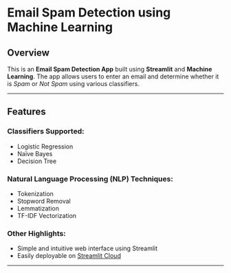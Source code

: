 #  Email Spam Detection using Machine Learning

##  Overview

This is an **Email Spam Detection App** built using **Streamlit** and **Machine Learning**. The app allows users to enter an email and determine whether it is *Spam* or *Not Spam* using various classifiers.

---

##  Features

###  Classifiers Supported:
- Logistic Regression
- Naïve Bayes
- Decision Tree

###  Natural Language Processing (NLP) Techniques:
- Tokenization  
- Stopword Removal  
- Lemmatization  
- TF-IDF Vectorization

###  Other Highlights:
- Simple and intuitive web interface using Streamlit  
- Easily deployable on [Streamlit Cloud](https://streamlit.io/cloud)

---



